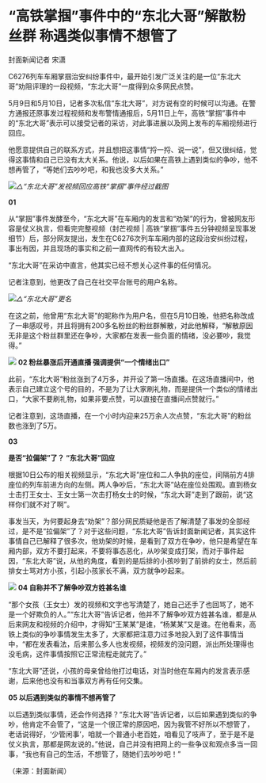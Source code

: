 # “高铁掌掴”事件中的“东北大哥”解散粉丝群 称遇类似事情不想管了

封面新闻记者 宋潇

C6276列车车厢掌掴治安纠纷事件中，最开始引发广泛关注的是一位“东北大哥”劝阻评理的一段视频，“东北大哥”一度得到众多网民点赞。

5月9日和5月10日，记者多次私信“东北大哥”，对方说有空的时候可以沟通。在警方通报还原事发过程视频和发布警情通报后，5月11日上午，高铁“掌掴”事件中的“东北大哥”表示可以接受记者的采访，对此事进展以及网上发布的车厢视频进行回应。

他愿意提供自己的联系方式，并且想把这事情“捋一捋、说一说”，但又很纠结，觉得这事情和自己已没有太大关系。他说，以后如果在高铁上遇到类似的争吵，他不想再管了，“等她们去吵吵吧，和我也没多大关系。”

![](https://inews.gtimg.com/om_bt/OhdMjEieCioIWq-acpMd9lUqOrFjcw1-gRSx5EYUon538AA/1000)_△“东北大哥”发视频回应高铁“掌掴”事件经过截图_

**01**

从“掌掴”事件发酵至今，“东北大哥”在车厢内的发言和“劝架”的行为，曾被网友形容是仗义执言，但看完完整视频（封芒视频 |
高铁“掌掴”事件五分钟视频呈现事发细节）后，部分网友提出，发生在C6276次列车车厢内部的这段治安纠纷过程，事出有因，并且现场的事实和之前一直网传的有较大出入。

“东北大哥”在采访中直言，他其实已经不想关心这件事的任何情况。

记者注意到，他更改了自己在社交平台账号的用户名称。

![](https://inews.gtimg.com/om_bt/OfU8YXkO5i7vZ5JP9UIT-xaB6dceXkrCAsbOUT0RxlgE0AA/1000)_△“东北大哥”更名_

在这之前，他曾用“东北大哥”的昵称作为用户名，但在5月10日晚，他把名称改成了一串感叹号，并且将拥有200多名粉丝的粉丝群解散，对此他解释，“解散原因无非是这个粉丝群里还在争吵，大家都在发表一些负面的情绪，没必要吵，我觉得。”

![](https://inews.gtimg.com/om_bt/O5wwM3gknX7tZ9xjTgb5rRlUqC1b_sEtmhe0ENdF9r8jcAA/1000)
**02 粉丝暴涨后开通直播 强调提供“一个情绪出口”**

此前，“东北大哥”粉丝涨到了4万多，并开设了第一场直播。在这场直播间中，他表示自己建立这个号的目的，不是为了让大家刷礼物，而是提供一个类似的情绪出口，“大家不要刷礼物，如果非要点赞，可以直接在直播间点赞就行。”

记者注意到，这场直播，在一个小时内迎来25万余人次点赞，“东北大哥”的粉丝数也涨到了5万。

**03**

**是否“拉偏架”了？ “东北大哥”回应**

根据10日公布的相关视频显示，“东北大哥”座位和二人争执的座位，间隔前方4排座位的列车前进方向的左侧。两人争吵后，“东北大哥”站在座位处围观。直到杨女士击打王女士、王女士第一次击打杨女士的时候，“东北大哥”走到了跟前，说“这样你们就不对了啊”。

事发当天，为何要起身去“劝架”？部分网民质疑他是否了解清楚了事发的全部经过，是不是“拉偏架”了？对于这些问题，“东北大哥”告诉封面新闻记者，其实这件事情自己已解释了很多次，他劝架的时候，是看到了双方在争吵，他只是希望在车厢内部，双方不要打起来，不要将事态恶化，从吵架变成打架，而对于事件起因，“东北大哥”说，从他的角度，看到的是后排的小孩吵到了前排的女士，然后前排女士骂对方小孩，引起小孩家长不满，双方就争吵起来。

![](https://inews.gtimg.com/om_bt/Oyfqk2rwVUFTVuy0A9KjXjtQbD-8Ig2fvac0MgHhN_9WgAA/1000)
**04 自称并不了解争吵双方姓甚名谁**

“那个女孩（王女士）发的视频和文字也写清楚了，她自己还手了也回骂了，她不是一个好欺负的人。”“东北大哥”告诉记者，他并不了解争吵双方姓甚名谁，都是从后来网友和视频的介绍中，才得知“王某某”是谁，“杨某某”又是谁。在他看来，高铁上类似的争吵事情发生太多了，大家都把注意力过多地投入到了这件事情当中，“都在发表看法，后来那么多人也发视频，视频发的没问题，派出所处理得也没毛病，这件事情按照它正常流程走就完了。”

“东北大哥”还说，小孩的母亲曾给他打过电话，对当时他在车厢内的发言表示感谢，后来他也没有和当事双方再有任何交集。

**05 以后遇到类似的事情不想再管了**

以后遇到类似事情，还会作何选择？“东北大哥”告诉记者，以后如果遇到类似的争吵，他肯定不会管了，“这是一个很正常的原因吧，因为我管不好所以不想管了，老话说得好，‘少管闲事’，咱就一个普通小老百姓，咱看见了吱声了，至于是不是仗义执言，那都是网友说的。”他说，自己并没有把网上的一些争议和观点多当一回事，“我也有自己的生活，不想管了，随她们去吵吵吧！”

（来源：封面新闻）

